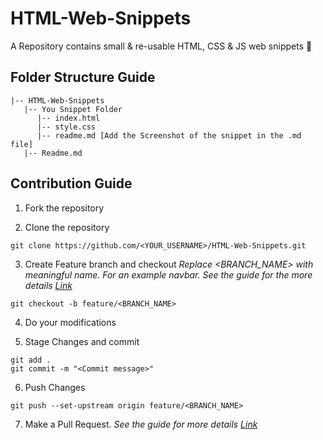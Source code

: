 # HTML-Web-Snippets
A Repository contains small &amp; re-usable HTML, CSS &amp; JS web snippets 🚀

## Folder Structure Guide

```
|-- HTML-Web-Snippets
   |-- You Snippet Folder
      |-- index.html
      |-- style.css
      |-- readme.md [Add the Screenshot of the snippet in the .md file]
   |-- Readme.md   
```


## Contribution Guide

1. Fork the repository

2. Clone the repository

```
git clone https://github.com/<YOUR_USERNAME>/HTML-Web-Snippets.git
```

3. Create Feature branch and checkout
   _Replace <BRANCH_NAME> with meaningful name. For an example navbar. See the guide for the more details [Link](https://www.atlassian.com/git/tutorials/comparing-workflows/feature-branch-workflow)_

```
git checkout -b feature/<BRANCH_NAME>
```

4. Do your modifications

5. Stage Changes and commit

```
git add .
git commit -m "<Commit message>"
```

6. Push Changes

```
git push --set-upstream origin feature/<BRANCH_NAME>
```

7. Make a Pull Request.
   _See the guide for more
   details [Link](https://docs.github.com/en/free-pro-team@latest/github/collaborating-with-issues-and-pull-requests/creating-a-pull-request)_
